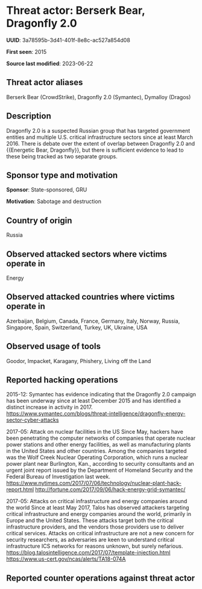 # Threat actor: Berserk Bear, Dragonfly 2.0

**UUID**: 3a78595b-3d41-401f-8e8c-ac527a854d08

**First seen**: 2015

**Source last modified**: 2023-06-22

## Threat actor aliases

Berserk Bear (CrowdStrike), Dragonfly 2.0 (Symantec), Dymalloy (Dragos)

## Description

Dragonfly 2.0 is a suspected Russian group that has targeted government entities and multiple U.S. critical infrastructure sectors since at least March 2016. There is debate over the extent of overlap between Dragonfly 2.0 and {{Energetic Bear, Dragonfly}}, but there is sufficient evidence to lead to these being tracked as two separate groups.

## Sponsor type and motivation

**Sponsor**: State-sponsored, GRU

**Motivation**: Sabotage and destruction


## Country of origin

Russia

## Observed attacked sectors where victims operate in

Energy

## Observed attacked countries where victims operate in

Azerbaijan, Belgium, Canada, France, Germany, Italy, Norway, Russia, Singapore, Spain, Switzerland, Turkey, UK, Ukraine, USA

## Observed usage of tools

Goodor, Impacket, Karagany, Phishery, Living off the Land

## Reported hacking operations

2015-12: Symantec has evidence indicating that the Dragonfly 2.0 campaign has been underway since at least December 2015 and has identified a distinct increase in activity in 2017.
https://www.symantec.com/blogs/threat-intelligence/dragonfly-energy-sector-cyber-attacks

2017-05: Attack on nuclear facilities in the US
Since May, hackers have been penetrating the computer networks of companies that operate nuclear power stations and other energy facilities, as well as manufacturing plants in the United States and other countries.
Among the companies targeted was the Wolf Creek Nuclear Operating Corporation, which runs a nuclear power plant near Burlington, Kan., according to security consultants and an urgent joint report issued by the Department of Homeland Security and the Federal Bureau of Investigation last week.
https://www.nytimes.com/2017/07/06/technology/nuclear-plant-hack-report.html
http://fortune.com/2017/09/06/hack-energy-grid-symantec/

2017-05: Attacks on critical infrastructure and energy companies around the world
Since at least May 2017, Talos has observed attackers targeting critical infrastructure and energy companies around the world, primarily in Europe and the United States. These attacks target both the critical infrastructure providers, and the vendors those providers use to deliver critical services. Attacks on critical infrastructure are not a new concern for security researchers, as adversaries are keen to understand critical infrastructure ICS networks for reasons unknown, but surely nefarious.
https://blog.talosintelligence.com/2017/07/template-injection.html
https://www.us-cert.gov/ncas/alerts/TA18-074A

## Reported counter operations against threat actor





